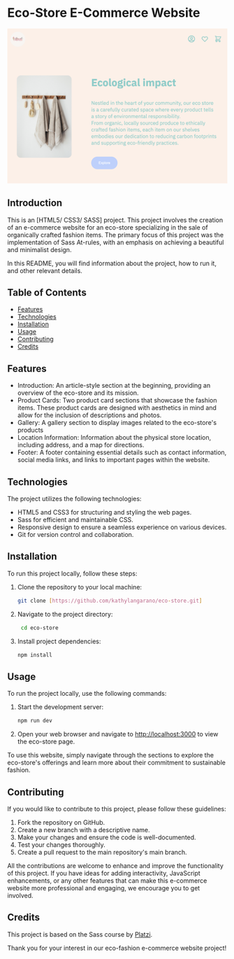 # Eco-Store E-Commerce Website
![Eco-store home Page](images/img/home.png)

## Introduction

This is an [HTML5/ CSS3/ SASS] project. This project involves the creation of an e-commerce website for an eco-store specializing in the sale of organically crafted fashion items. The primary focus of this project was the implementation of Sass At-rules, with an emphasis on achieving a beautiful and minimalist design.

In this README, you will find information about the project, how to run it, and other relevant details.

## Table of Contents

- [Features](#features)
- [Technologies](#technologies)
- [Installation](#installation)
- [Usage](#usage)
- [Contributing](#contributing)
- [Credits](#credits)


## Features

- Introduction: An article-style section at the beginning, providing an overview of the eco-store and its mission.
- Product Cards: Two product card sections that showcase the fashion items. These product cards are designed with aesthetics in mind and allow for the inclusion of descriptions and photos.
- Gallery: A gallery section to display images related to the eco-store's products 
- Location Information: Information about the physical store location, including address, and a map for directions.
- Footer: A footer containing essential details such as contact information, social media links, and links to important pages within the website.

## Technologies

The project utilizes the following technologies:

- HTML5 and CSS3 for structuring and styling the web pages.
- Sass for efficient and maintainable CSS.
- Responsive design to ensure a seamless experience on various devices.
- Git for version control and collaboration.


## Installation

To run this project locally, follow these steps:

1. Clone the repository to your local machine:

   ```bash
   git clone [https://github.com/kathylangarano/eco-store.git]
   ```
   
2. Navigate to the project directory: 
   ```bash
    cd eco-store
    ```
3. Install project dependencies:
    ```bash
    npm install
    ```
## Usage

To run the project locally, use the following commands:

1. Start the development server:
   ```bash
   npm run dev
   ```
2. Open your web browser and navigate to [http://localhost:3000](http://localhost:3000)  to view the eco-store page.
   
To use this website, simply navigate through the sections to explore the eco-store's offerings and learn more about their commitment to sustainable fashion. 

## Contributing

If you would like to contribute to this project, please follow these guidelines:

1. Fork the repository on GitHub.
2. Create a new branch with a descriptive name.
3. Make your changes and ensure the code is well-documented.
4. Test your changes thoroughly.
5. Create a pull request to the main repository's main branch.

All the contributions are welcome to enhance and improve the functionality of this project. If you have ideas for adding interactivity, JavaScript enhancements, or any other features that can make this e-commerce website more professional and engaging, we encourage you to get involved.

## Credits

This project is based on the Sass course by [Platzi]([https://github.com/platzi]).

Thank you for your interest in our eco-fashion e-commerce website project!






